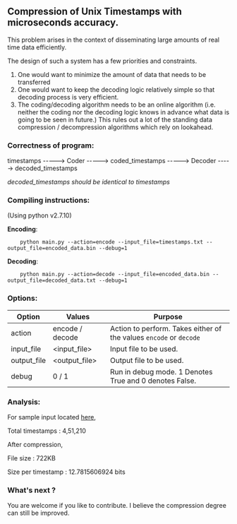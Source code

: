 ## Compression of Unix Timestamps with microseconds accuracy.
This problem arises in the context of disseminating large amounts of real time data efficiently.

The design of such a system has a few priorities and constraints.
1. One would want to minimize the amount of data that needs to be transferred
2. One would want to keep the decoding logic relatively simple so that decoding process is very efficient.
3. The coding/decoding algorithm needs to be an online algorithm (i.e. neither the coding nor the decoding logic knows in advance what data is going to be seen in future.) This rules out a lot of the standing data compression / decompression algorithms which rely on lookahead.

### Correctness of program:
timestamps -----> Coder -----> coded_timestamps -----> Decoder -----> decoded_timestamps

*decoded_timestamps should be identical to timestamps*

### Compiling instructions:

(Using python v2.7.10)

__Encoding__:
          
        python main.py --action=encode --input_file=timestamps.txt --output_file=encoded_data.bin --debug=1
      
__Decoding__:
        
        python main.py --action=decode --input_file=encoded_data.bin --output_file=decoded_data.txt --debug=1


### Options:

Option | Values | Purpose
-------|--------|-----
action | encode / decode | Action to perform. Takes either of the values `encode` or `decode`
input_file | <input_file> | Input file to be used.
output_file | <output_file> | Output file to be used.
debug | 0 / 1 | Run in debug mode. 1 Denotes True and 0 denotes False.

### Analysis:
For sample input located [here](https://goo.gl/PjFCri),

Total timestamps : 4,51,210

After compression,

File size : 722KB

Size per timestamp : 12.7815606924 bits

### What's next ?

You are welcome if you like to contribute. I believe the compression degree can still be improved.
